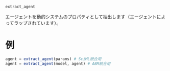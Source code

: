 ```
extract_agent
```

エージェントを動的システムのプロパティとして抽出します（エージェントによってラップされています）。

# 例

```julia
agent = extract_agent(params) # SciML統合用
agent = extract_agent(model, agent) # ABM統合用
```
